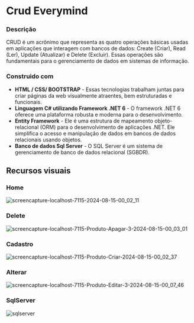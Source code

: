 # Crud Everymind

### Descrição
CRUD é um acrônimo que representa as quatro operações básicas usadas em aplicações que interagem com bancos de dados: Create (Criar), Read (Ler), Update (Atualizar) e Delete (Excluir). Essas operações são fundamentais para o gerenciamento de dados em sistemas de informação. 
### Construido com
- **HTML / CSS/ BOOTSTRAP** - Essas tecnologias trabalham juntas para criar páginas da web visualmente atraentes, bem estruturadas e funcionais.
- **Linguagem C# utilizando Framework .NET 6** - O framework .NET 6 oferece uma plataforma robusta e moderna para o desenvolvimento.
- **Entity Framework** -  Ele é uma estrutura de mapeamento objeto-relacional (ORM) para o desenvolvimento de aplicações .NET. Ele simplifica o acesso e manipulação de dados em bancos de dados relacionais usando objetos.
- **Banco de dados Sql Server** - O SQL Server é um sistema de gerenciamento de banco de dados relacional (SGBDR).


## Recursos visuais
### Home

![screencapture-localhost-7115-2024-08-15-00_02_11](https://github.com/user-attachments/assets/4752e101-36b7-4a38-9e5f-602bcfd9232f)

### Delete
![screencapture-localhost-7115-Produto-Apagar-3-2024-08-15-00_03_01](https://github.com/user-attachments/assets/747861d7-28f4-4660-a33f-d8d79c8b465c)

### Cadastro
![screencapture-localhost-7115-Produto-Criar-2024-08-15-00_02_37](https://github.com/user-attachments/assets/b56fd32f-7202-4ccf-941d-909333168a95)

### Alterar
![screencapture-localhost-7115-Produto-Editar-3-2024-08-15-00_07_46](https://github.com/user-attachments/assets/7bcce4c2-7452-4728-9b37-445a5bb314a9)

### SqlServer
![sqlserver](https://github.com/user-attachments/assets/78b33352-ea03-45e4-8a9f-668b5f09e85a)


